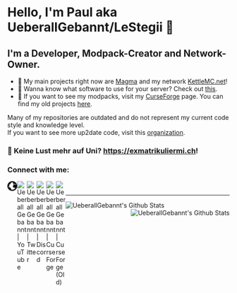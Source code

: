 # Hello, I'm Paul aka UeberallGebannt/LeStegii 👋

## I'm a Developer, Modpack-Creator and Network-Owner.
- 🧺 My main projects right now are [Magma][magma] and my network [KettleMC.net][kettlemc]!
- 🍬 Wanna know what software to use for your server? Check out [this][softwares].
- 🔨 If you want to see my modpacks, visit my [CurseForge][curseforge] page. You can find my old projects [here][curseforge-old].

Many of my repositories are outdated and do not represent my current code style and knowledge level.</br>
If you want to see more up2date code, visit this [organization][kettlemc].

### 🏫 Keine Lust mehr auf Uni? https://exmatrikuliermi.ch!

### Connect with me:

[<img align="left" alt="kettlemc.net" width="22px" src="https://raw.githubusercontent.com/iconic/open-iconic/master/svg/globe.svg" />][kettlemc]
[<img align="left" alt="UeberallGebannt | YouTube" width="22px" src="https://cdn.jsdelivr.net/npm/simple-icons@v3/icons/youtube.svg" />][youtube]
[<img align="left" alt="UeberallGebannt | Twitter" width="22px" src="https://cdn.jsdelivr.net/npm/simple-icons@v3/icons/twitter.svg" />][twitter]
[<img align="left" alt="UeberallGebannt | Discord" width="22px" src="https://cdn.jsdelivr.net/npm/simple-icons@v3/icons/discord.svg" />][discord]
[<img align="left" alt="UeberallGebannt | CurseForge" width="22px" src="https://cdn.jsdelivr.net/npm/simple-icons@v3/icons/curseforge.svg" />][curseforge]
[<img align="left" alt="UeberallGebannt | CurseForge (Old)" width="22px" src="https://cdn.jsdelivr.net/npm/simple-icons@v3/icons/curseforge.svg" />][curseforge-old]

<br/>

---

<img align="left" alt="UeberallGebannt's Github Stats" src="https://github-readme-stats.vercel.app/api/top-langs/?username=UeberallGebannt&show_icons=true&hide_border=true&theme=radical" />
<img align="right" alt="UeberallGebannt's Github Stats" src="https://github-readme-stats.vercel.app/api?username=UeberallGebannt&show_icons=true&hide_border=true&theme=radical" />


[kettlemc]: https://github.com/KettleMC-Network
[softwares]: https://github.com/UeberallGebannt/server-softwares
[magma]: https://git.magmafoundation.org/magmafoundation/magma
[twitter]: https://twitter.com/ueberallgebannt
[discord]: https://discord.gg/f9P9HEj
[youtube]: https://www.youtube.com/channel/UCM9WaPEk7RclWZyyFcYRAwQ
[curseforge]: https://www.curseforge.com/members/kettlemc_net/projects
[curseforge-old]: https://www.curseforge.com/members/ueberallgebannt/projects
